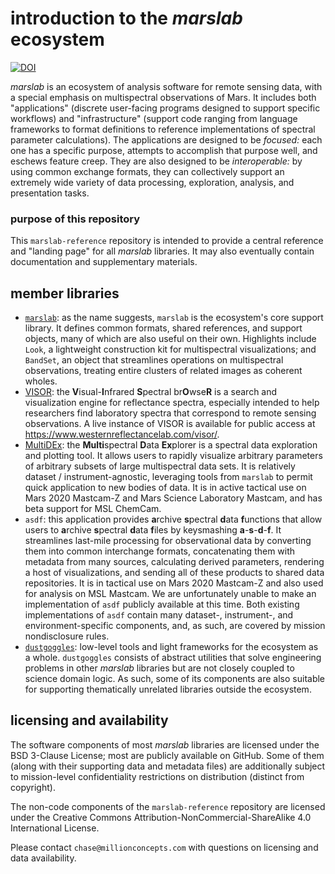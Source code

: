 # introduction to the _marslab_ ecosystem

[![DOI](https://zenodo.org/badge/498892781.svg)](https://zenodo.org/badge/latestdoi/498892781)

_marslab_ is an ecosystem of analysis software for remote sensing data, with a special emphasis on multispectral observations of Mars. 
It includes both "applications" (discrete user-facing programs designed to support specific workflows) and "infrastructure" 
(support code ranging from language frameworks to format definitions to reference implementations of spectral parameter calculations). 
The applications are designed to be _focused:_ each one has a specific purpose, attempts to accomplish that purpose well, and eschews 
feature creep. They are also designed to be _interoperable:_ by using common exchange formats, they can collectively support an 
extremely wide variety of data processing, exploration, analysis, and presentation tasks.

### purpose of this repository

This `marslab-reference` repository is intended to provide a central reference and "landing page" for all _marslab_ libraries. It 
may also eventually contain documentation and supplementary materials.

## member libraries

* [`marslab`](https://github.com/MillionConcepts/marslab): as the name suggests, `marslab` is the ecosystem's core support library.
It defines common formats, shared references, and support objects, many of which are also useful on their own. Highlights include
`Look`, a lightweight construction kit for multispectral visualizations; and `BandSet`, an object that streamlines operations
on multispectral observations, treating entire clusters of related images as coherent wholes.
* [VISOR](https://github.com/MillionConcepts/wwu_spec): the **V**isual-**I**nfrared **S**pectral br**O**wse**R** is a search and 
visualization engine for reflectance spectra, especially intended to help researchers find laboratory spectra that correspond to 
remote sensing observations. A live instance of VISOR is available for public access at https://www.westernreflectancelab.com/visor/.
* [MultiDEx](https://github.com/MillionConcepts/wwu_spec): the **Multi**spectral **D**ata **Ex**plorer is a spectral data exploration 
and plotting tool. It allows users to rapidly visualize arbitrary parameters of arbitrary subsets of large multispectral 
data sets. It is relatively dataset / instrument-agnostic, leveraging tools from `marslab` to permit quick application to new 
bodies of data. It is in active tactical use on Mars 2020 Mastcam-Z and Mars Science Laboratory Mastcam, and has beta support for 
MSL ChemCam.
* `asdf`: this application provides **a**rchive **s**pectral **d**ata **f**unctions that allow users to **a**rchive **s**pectral 
**d**ata **f**iles by keysmashing **a**-**s**-**d**-**f**. It streamlines last-mile processing for observational data by 
converting them into common interchange formats, concatenating them with metadata from many sources, calculating derived parameters, 
rendering a host of visualizations, and sending all of these products to shared data repositories. It is in tactical use on Mars 
2020 Mastcam-Z and also used for analysis on MSL Mastcam. We are unfortunately unable to make an implementation of `asdf` publicly 
available at this time. Both existing implementations of `asdf` contain many dataset-, instrument-, and environment-specific components, 
and, as such, are covered by mission nondisclosure rules.
* [`dustgoggles`](https://github.com/MillionConcepts/dustgoggles): low-level tools and light frameworks for the ecosystem as a whole. 
`dustgoggles` consists of abstract utilities that solve engineering problems in other _marslab_ libraries but are not closely coupled 
to science domain logic. As such, some of its components are also suitable for supporting thematically unrelated libraries outside
the ecosystem.

## licensing and availability
The software components of most _marslab_ libraries are licensed under the BSD 3-Clause License; most are publicly available on 
GitHub. Some of them (along with their supporting data and metadata files) are additionally subject to mission-level confidentiality
restrictions on distribution (distinct from copyright).

The non-code components of the `marslab-reference` repository are licensed under the Creative Commons 
Attribution-NonCommercial-ShareAlike 4.0 International License.

Please contact `chase@millionconcepts.com` with questions on licensing and data availability.
